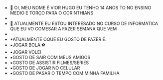 - 👋 OI, MEU NOME É VIOR HUGO EU TENHO 14 ANOS TO NO ENSINO MEDIO E TORÇO PARA O  CORINTHIANS
- 
- 👀 ATUALMENTE EU ESTOU INTERESADO NO CURSO DE INFORMATICA QUE EU VO COMESAR A FAZER SEMANA QUE VEM
- 
- *ATUALMENTE OQUE EU GOSTO DE FAZER É.
- ▪️JOGAR BOLA ⚽
- ▪️JOGAR VOLEI
- ▪️GOSTO DE SAIR COM MEUS AMIGOS 
- ▪️GOSTO DE ASSISTIR FILMES/SERIES
- ▪️GOSTO DE JOGAR NO CELULAR
- ▪️GOSTO DE PASAR O TEMPO COM MINHA FAMILHA 



